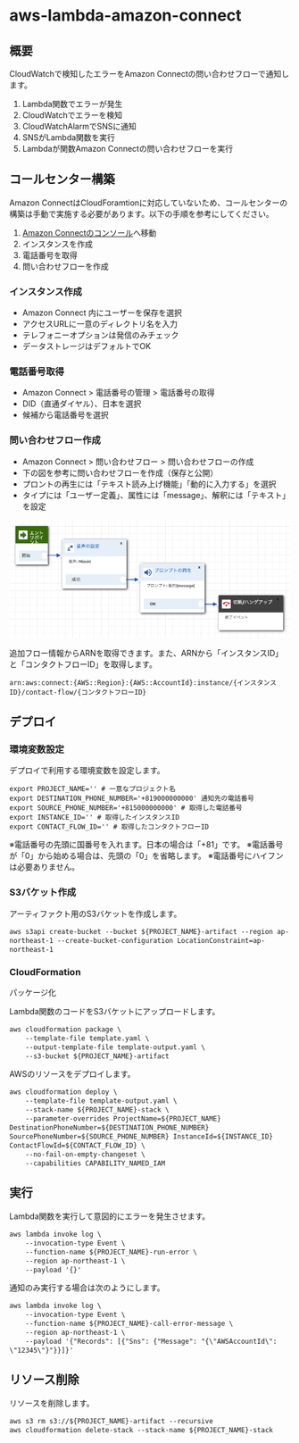 # aws-lambda-amazon-connect

## 概要

CloudWatchで検知したエラーをAmazon Connectの問い合わせフローで通知します。

1. Lambda関数でエラーが発生
2. CloudWatchでエラーを検知
3. CloudWatchAlarmでSNSに通知
4. SNSがLambda関数を実行
5. Lambdaが関数Amazon Connectの問い合わせフローを実行

## コールセンター構築

Amazon ConnectはCloudForamtionに対応していないため、コールセンターの構築は手動で実施する必要があります。以下の手順を参考にしてください。

1. [Amazon Connectのコンソール](https://ap-northeast-1.console.aws.amazon.com/connect/home?region=ap-northeast-1#)へ移動
2. インスタンスを作成
3. 電話番号を取得
4. 問い合わせフローを作成

### インスタンス作成

* Amazon Connect 内にユーザーを保存を選択
* アクセスURLに一意のディレクトリ名を入力
* テレフォニーオプションは発信のみチェック
* データストレージはデフォルトでOK

### 電話番号取得

* Amazon Connect > 電話番号の管理 > 電話番号の取得
* DID（直通ダイヤル）、日本を選択
* 候補から電話番号を選択

### 問い合わせフロー作成

* Amazon Connect > 問い合わせフロー > 問い合わせフローの作成
* 下の図を参考に問い合わせフローを作成（保存と公開）
* プロントの再生には「テキスト読み上げ機能」「動的に入力する」を選択
* タイプには「ユーザー定義」、属性には「message」、解釈には「テキスト」を設定

![問い合わせフロー](images/contact-flow.png)

追加フロー情報からARNを取得できます。また、ARNから「インスタンスID」と「コンタクトフローID」を取得します。

```
arn:aws:connect:{AWS::Region}:{AWS::AccountId}:instance/{インスタンスID}/contact-flow/{コンタクトフローID}
```

## デプロイ

### 環境変数設定

デプロイで利用する環境変数を設定します。

```
export PROJECT_NAME='' # 一意なプロジェクト名
export DESTINATION_PHONE_NUMBER='+819000000000' 通知先の電話番号
export SOURCE_PHONE_NUMBER='+815000000000' # 取得した電話番号
export INSTANCE_ID='' # 取得したインスタンスID
export CONTACT_FLOW_ID='' # 取得したコンタクトフローID
```

※電話番号の先頭に国番号を入れます。日本の場合は「+81」です。
※電話番号が「0」から始める場合は、先頭の「0」を省略します。
※電話番号にハイフンは必要ありません。

### S3バケット作成

アーティファクト用のS3バケットを作成します。

```
aws s3api create-bucket --bucket ${PROJECT_NAME}-artifact --region ap-northeast-1 --create-bucket-configuration LocationConstraint=ap-northeast-1
```

### CloudFormation

パッケージ化

Lambda関数のコードをS3バケットにアップロードします。

```
aws cloudformation package \
	--template-file template.yaml \
	--output-template-file template-output.yaml \
	--s3-bucket ${PROJECT_NAME}-artifact
```

AWSのリソースをデプロイします。

```
aws cloudformation deploy \
	--template-file template-output.yaml \
	--stack-name ${PROJECT_NAME}-stack \
	--parameter-overrides ProjectName=${PROJECT_NAME} DestinationPhoneNumber=${DESTINATION_PHONE_NUMBER} SourcePhoneNumber=${SOURCE_PHONE_NUMBER} InstanceId=${INSTANCE_ID} ContactFlowId=${CONTACT_FLOW_ID} \
	--no-fail-on-empty-changeset \
	--capabilities CAPABILITY_NAMED_IAM
```

## 実行

Lambda関数を実行して意図的にエラーを発生させます。

```
aws lambda invoke log \
	--invocation-type Event \
    --function-name ${PROJECT_NAME}-run-error \
	--region ap-northeast-1 \
    --payload '{}'
```

通知のみ実行する場合は次のようにします。

```
aws lambda invoke log \
	--invocation-type Event \
    --function-name ${PROJECT_NAME}-call-error-message \
	--region ap-northeast-1 \
    --payload '{"Records": [{"Sns": {"Message": "{\"AWSAccountId\": \"12345\"}"}}]}'
```

## リソース削除

リソースを削除します。

```
aws s3 rm s3://${PROJECT_NAME}-artifact --recursive
aws cloudformation delete-stack --stack-name ${PROJECT_NAME}-stack
```
